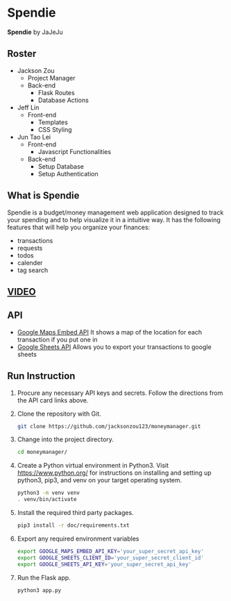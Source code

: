 # Spendie

**Spendie** by JaJeJu

## Roster

* Jackson Zou
  * Project Manager
  * Back-end
    * Flask Routes
    * Database Actions
* Jeff Lin
  * Front-end
    * Templates
    * CSS Styling
* Jun Tao Lei
  * Front-end
    * Javascript Functionalities
  * Back-end
    * Setup Database
    * Setup Authentication

## What is Spendie

Spendie is a budget/money management web application designed to track your spending and to help visualize it in a intuitive way.
It has the following features that will help you organize your finances:
- transactions
- requests
- todos
- calender
- tag search

## [VIDEO](https://youtube.com) 

## API

* [Google Maps Embed API](https://docs.google.com/document/d/1BrK8KIi1jxdETaGoEcuEB_UDiGwZhFFeWxZ_dlwiFww/edit)
  It shows a map of the location for each transaction if you put one in
* [Google Sheets API](https://docs.google.com/document/d/1RXjh3HHWOUhgDGow2KGhM7Rb3jkI-uMS50rpPrDEkUE/edit)
  Allows you to export your transactions to google sheets

## Run Instruction

1. Procure any necessary API keys and secrets. Follow the directions from the API card links above.
2. Clone the repository with Git.

   ```bash
   git clone https://github.com/jacksonzou123/moneymanager.git
   ```

3. Change into the project directory.

   ```bash
   cd moneymanager/
   ```

4. Create a Python virtual environment in Python3. Visit <https://www.python.org/> for instructions on installing and setting up python3, pip3, and venv on your target operating system.

   ```bash
   python3 -m venv venv
   . venv/bin/activate
   ```

5. Install the required third party packages.

   ```bash
   pip3 install -r doc/requirements.txt
   ```

6. Export any required environment variables

   ```bash
   export GOOGLE_MAPS_EMBED_API_KEY='your_super_secret_api_key'
   export GOOGLE_SHEETS_CLIENT_ID='your_super_secret_client_id'
   export GOOGLE_SHEETS_API_KEY='your_super_secret_api_key'
   ```

7. Run the Flask app.

   ```bash
   python3 app.py
   ```
